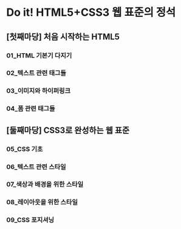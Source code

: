 # Do it! HTML5+CSS3 웹 표준의 정석

## \[첫째마당\] 처음 시작하는 HTML5

### 01\_HTML 기본기 다지기

### 02\_텍스트 관련 태그들

### 03\_이미지와 하이퍼링크

### 04\_폼 관련 태그들

## \[둘째마당\] CSS3로 완성하는 웹 표준

### 05\_CSS 기초

### 06\_텍스트 관련 스타일

### 07\_색상과 배경을 위한 스타일

### 08\_레이아웃을 위한 스타일

### 09\_CSS 포지셔닝



